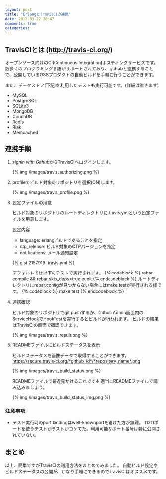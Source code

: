 ```yaml
---
layout: post
title: "ErlangとTravisCIの連携"
date: 2012-03-22 20:47
comments: true
categories:
---
```


## TravisCIとは (http://travis-ci.org/)

オープンソース向けのCI(Continuous Integration)ホスティングサービスです。
数多くのプログラミング言語がサポートされており、
githubと連携することで、公開しているOSSプロダクトの自動ビルドを手軽に行うことができます。

また、データストア(下記)を利用したテストも実行可能です。(詳細は省きます)

- MySQL
- PostgreSQL
- SQLite3
- MongoDB
- CouchDB
- Redis
- Riak
- Memcached

## 連携手順 


1. *signin with Github*からTravisCIへログインします。

    {% img /images/travis_authorizing.png %}

2. profileでビルド対象のリポジトリを選択(ON)します。

    {% img /images/travis_profile.png %}

3. 設定ファイルの用意

    ビルド対象のリポジトリのルートディレクトリに.travis.ymlという設定ファイルを用意します。

    設定内容
    - language: erlangビルドであることを指定
    - otp_release: ビルド対象のOTPバージョンを指定
    - notifications: メール通知設定

    {% gist 2157919 .travis.yml %}

    デフォルトでは以下のテストで実行されます。
    {% codeblock %}
    rebar compile && rebar skip_deps=true eunit
    {% endcodeblock %}
    ルートディレクトリにrebar.configが見つからない場合にはmake testが実行される様です。
    {% codeblock %}
    make test
    {% endcodeblock %}

4. 連携確認

    ビルド対象のリポジトリでgit pushするか、Github Admin画面内のServiceHookでHookTestを実行するとビルドが行われます。
    ビルドの結果はTravisCIの画面で確認できます。

    {% img /images/travis_result.png %}

5. READMEファイルにビルドステータスを表示

    ビルドステータスを画像データで取得することができます。
    https://secure.travis-ci.org/*github_id*/*repository_name*.png

    {% img /images/travis_build_status.png %}

    READMEファイルで最近見かけるこれです↓
    適当にREADMEファイルで読み込みましょう。

    {% img /images/travis_build_status_img.png %}

### 注意事項

- テスト実行時のport bindingはwell-knownportを避けた方が無難。
  11211ポートを使うテストがテストがコケてた。利用可能なポート番号は特に公開されていない。

## まとめ

以上、簡単ですがTravisCIの利用方法をまとめてみました。
自動ビルド設定やビルドステータスの公開が、かなり手軽にできるのでTravisCIはオススメです。
